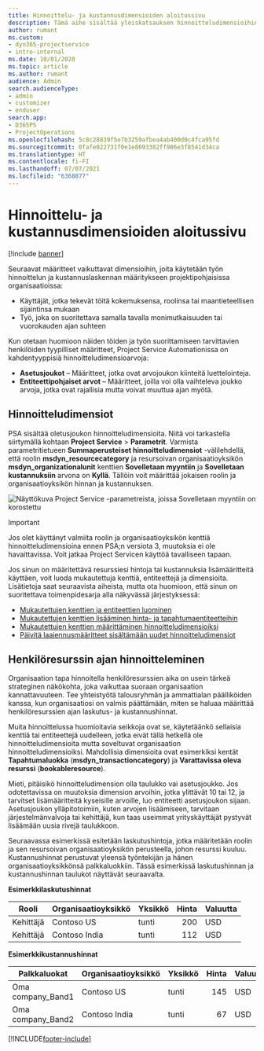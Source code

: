 ```yaml
---
title: Hinnoittelu- ja kustannusdimensioiden aloitussivu
description: Tämä aihe sisältää yleiskatsauksen hinnoitteludimensioihin.
author: rumant
ms.custom:
- dyn365-projectservice
- intro-internal
ms.date: 10/01/2020
ms.topic: article
ms.author: rumant
audience: Admin
search.audienceType:
- admin
- customizer
- enduser
search.app:
- D365PS
- ProjectOperations
ms.openlocfilehash: 5c8c28839f5e7b3259afbea4ab400d0c4fca95fd
ms.sourcegitcommit: 0fafe022731f0e1e8693382ff906e3f8541d34ca
ms.translationtype: HT
ms.contentlocale: fi-FI
ms.lasthandoff: 07/07/2021
ms.locfileid: "6368877"
---
```

# <a name="pricing-and-costing-dimensions-home-page"></a>Hinnoittelu- ja kustannusdimensioiden aloitussivu

[!include [banner](../includes/psa-now-project-operations.md)]

Seuraavat määritteet vaikuttavat dimensioihin, joita käytetään työn hinnoittelun ja kustannuslaskennan määritykseen projektipohjaisissa organisaatioissa:

- Käyttäjät, jotka tekevät töitä kokemuksensa, roolinsa tai maantieteellisen sijaintinsa mukaan
- Työ, joka on suoritettava samalla tavalla monimutkaisuuden tai vuorokauden ajan suhteen

Kun otetaan huomioon näiden töiden ja työn suorittamiseen tarvittavien henkilöiden tyypilliset määritteet, Project Service Automationissa on kahdentyyppisiä hinnoitteludimensioarvoja: 

- **Asetusjoukot** – Määritteet, jotka ovat arvojoukon kiinteitä luettelointeja.
- **Entiteettipohjaiset arvot** – Määritteet, joilla voi olla vaihteleva joukko arvoja, jotka ovat rajallisia mutta voivat muuttua ajan myötä.

## <a name="pricing-dimensions"></a>Hinnoitteludimensiot

PSA sisältää oletusjoukon hinnoitteludimensioita. Niitä voi tarkastella siirtymällä kohtaan **Project Service** > **Parametrit**. Varmista parametritietueen **Summaperusteiset hinnoitteludimensiot** -välilehdellä, että roolin **msdyn_resourcecategory** ja resursoivan organisaatioyksikön **msdyn_organizationalunit** kenttien **Sovelletaan myyntiin** ja **Sovelletaan kustannuksiin** arvona on **Kyllä**. Tällöin voit määrittää jokaisen roolin ja organisaatioyksikön hinnan ja kustannuksen.

![Näyttökuva Project Service -parametreista, joissa Sovelletaan myyntiin on korostettu](media/PS-OOB-parameters.png)

> [!IMPORTANT]
> Jos olet käyttänyt valmiita roolin ja organisaatioyksikön kenttiä hinnoitteludimensioina ennen PSA;n versiota 3, muutoksia ei ole havaittavissa. Voit jatkaa Project Servicen käyttöä tavalliseen tapaan. 

Jos sinun on määritettävä resurssiesi hintoja tai kustannuksia lisämääritteitä käyttäen, voit luoda mukautettuja kenttiä, entiteettejä ja dimensioita. Lisätietoja saat seuraavista aiheista, mutta ota huomioon, että sinun on suoritettava toimenpidesarja alla näkyvässä järjestyksessä:

- [Mukautettujen kenttien ja entiteettien luominen](create-custom-fields-entities.md)
- [Mukautettujen kenttien lisääminen hinta- ja tapahtumaentiteetteihin](field-references.md)
- [Mukautettujen kenttien määrittäminen hinnoitteludimensioiksi ](set-up-pricing-dimensions.md)
- [Päivitä laajennusmääritteet sisältämään uudet hinnoitteludimensiot](update-plug-in-attributes.md)

## <a name="pricing-human-resource-time"></a>Henkilöresurssin ajan hinnoitteleminen
Organisaation tapa hinnoitella henkilöresurssien aika on usein tärkeä strateginen näkökohta, joka vaikuttaa suoraan organisaation kannattavuuteen. Tee yhteistyötä talousryhmän ja ammattialan päälliköiden kanssa, kun organisaatiosi on valmis päättämään, miten se haluaa määrittää henkilöresurssien ajan laskutus- ja kustannushinnat.

Muita hinnoittelussa huomioitavia seikkoja ovat se, käytetäänkö sellaisia kenttiä tai entiteettejä uudelleen, jotka eivät tällä hetkellä ole hinnoitteludimensioita mutta soveltuvat organisaation hinnoitteludimensioiksi. Mahdollisia dimensioita ovat esimerkiksi kentät **Tapahtumaluokka** (**msdyn_transactioncategory**) ja **Varattavissa oleva resurssi** (**bookableresource**). 

Mieti, pitäisikö hinnoitteludimension olla taulukko vai asetusjoukko. Jos odotettavissa on muutoksia dimension arvoihin, jotka ylittävät 10 tai 12, ja tarvitset lisämääritteitä kyseisille arvoille, luo entiteetti asetusjoukon sijaan. Asetusjoukon ylläpitotoimiin, kuten arvojen lisäämiseen, tarvitaan järjestelmänvalvoja tai kehittäjä, kun taas useimmat yrityskäyttäjät pystyvät lisäämään uusia rivejä taulukkoon.

Seuraavassa esimerkissä esitetään laskutushintoja, jotka määritetään roolin ja sen resursoivan organisaatioyksikön perusteella, johon resurssi kuuluu. Kustannushinnat perustuvat yleensä työntekijän ja hänen organisaatioyksikkönsä palkkaluokkiin. Tässä esimerkissä laskutushinnan ja kustannushinnan taulukot näyttävät seuraavalta.

**Esimerkkilaskutushinnat**

| Rooli        | Organisaatioyksikkö    |Yksikkö      |Hinta      |Valuutta  |
| ------------|-------------|----------|----------:|----------|
| Kehittäjä   | Contoso US  |tunti | 200|USD     |
| Kehittäjä   | Contoso India |tunti|   112|USD     |


**Esimerkkikustannushinnat**

| Palkkaluokat     | Organisaatioyksikkö    |Yksikkö      |Hinta      |Valuutta  |
| ----------------|-------------|----------|----------:|----------|
| Oma company_Band1 | Contoso US  |tunti | 145|USD     |
| Oma company_Band2 | Contoso India |tunti|   67|USD     |


[!INCLUDE[footer-include](../includes/footer-banner.md)]